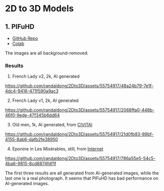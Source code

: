 # 2D to 3D Models
## 1. PIFuHD

- [GitHub Repo](https://github.com/facebookresearch/pifuhd)
- [Colab](https://colab.research.google.com/drive/11z58bl3meSzo6kFqkahMa35G5jmh2Wgt?usp=sharing)

The images are all background-removed.

### Results

1. French Lady v2, 2k, AI generated



https://github.com/randaldong/2Dto3D/assets/55754917/48a24b79-7e1f-4dc4-9416-471f590a9ac3



2. French Lady v1, 2k, AI generated



https://github.com/randaldong/2Dto3D/assets/55754917/2068ffa0-448b-46f0-9ede-47f345b6dd64



3. Old men, 1k, AI generated, from [CIVITAI](https://civitai.com/images/1318029?modelVersionId=105035&prioritizedUserIds=81744&period=AllTime&sort=Most+Reactions&limit=20)



https://github.com/randaldong/2Dto3D/assets/55754917/21d0fb83-89bf-4155-8ab6-dafb2fe38950



4. Eponine in Les Misérables, still, from [Internet](https://movie.douban.com/photos/photo/1855235220/#title-anchor)



https://github.com/randaldong/2Dto3D/assets/55754917/786a55e5-54c5-4ba6-9815-8cd8874fdf1f



The first three results are all generated from AI-generated images, while the last one is a real photograph. It seems that PIFuHD has bad performance on AI-generated images.
